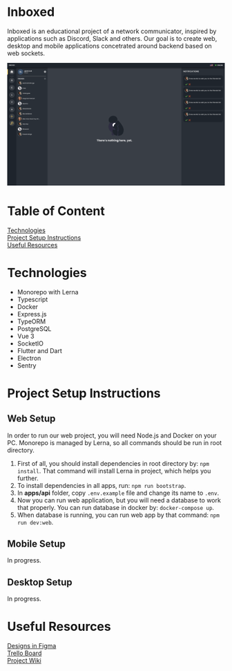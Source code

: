 # Inboxed

Inboxed is an educational project of a network communicator, inspired by applications such as Discord, Slack and others. Our goal is to create web, desktop and mobile applications concetrated around backend based on web sockets.

![Inboxed Dashboard](./assets/inboxed-dashboard.png)

# Table of Content

[Technologies](#technologies)<br/>
[Project Setup Instructions](#project-setup-instructions)<br/>
[Useful Resources](#useful-resources)

<a name="technologies"></a>

# Technologies

- Monorepo with Lerna
- Typescript
- Docker
- Express.js
- TypeORM
- PostgreSQL
- Vue 3
- SocketIO
- Flutter and Dart
- Electron
- Sentry

<a name="project-setup-instructions"></a>

# Project Setup Instructions

## Web Setup

In order to run our web project, you will need Node.js and Docker on your PC. Monorepo is managed by Lerna, so all commands should be run in root directory.

1. First of all, you should install dependencies in root directory by: `npm install`. That command will install Lerna in project, which helps you further.
2. To install dependencies in all apps, run: `npm run bootstrap`.
3. In **apps/api** folder, copy `.env.example` file and change its name to `.env`.
4. Now you can run web application, but you will need a database to work that properly. You can run database in docker by: `docker-compose up`.
5. When database is running, you can run web app by that command: `npm run dev:web`.

## Mobile Setup

In progress.

## Desktop Setup

In progress.

<a name="useful-resources"></a>

# Useful Resources

[Designs in Figma](https://www.figma.com/file/T9l3qS4m43YFZwwKQUQtbb/Inboxed?node-id=0%3A1)<br />
[Trello Board](https://trello.com/b/bGXrujai/inboxed)
<br />
[Project Wiki](https://github.com/gLenczuk/inboxed/wiki)
